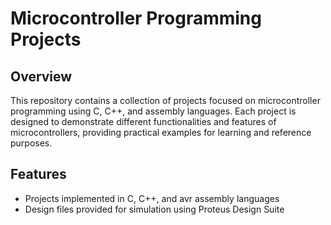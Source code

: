 # Microcontroller Programming Projects

## Overview
This repository contains a collection of projects focused on microcontroller programming using C, C++, and assembly languages. Each project is designed to demonstrate different functionalities and features of microcontrollers, providing practical examples for learning and reference purposes.

## Features
- Projects implemented in C, C++, and avr assembly languages
- Design files provided for simulation using Proteus Design Suite


